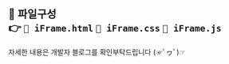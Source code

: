📂 파일구성<br>
👉 `💾 iFrame.html`  `💾 iFrame.css`  `💾 iFrame.js`
---
자세한 내용은 개발자 블로그를 확인부탁드립니다 (☞ﾟヮﾟ)☞  
